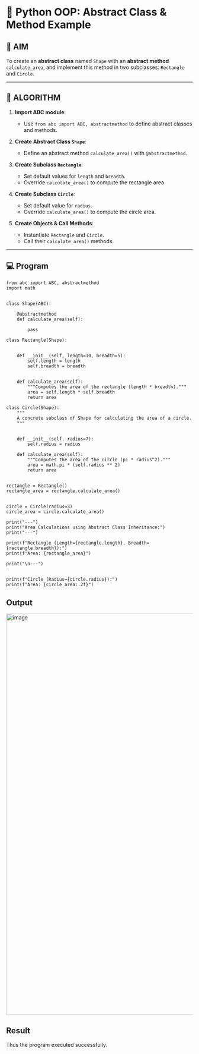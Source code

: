 # 🐍 Python OOP: Abstract Class & Method Example

## 🎯 AIM

To create an **abstract class** named `Shape` with an **abstract method** `calculate_area`, and implement this method in two subclasses: `Rectangle` and `Circle`.

---

## 🧠 ALGORITHM

1. **Import ABC module**:
   - Use `from abc import ABC, abstractmethod` to define abstract classes and methods.

2. **Create Abstract Class `Shape`**:
   - Define an abstract method `calculate_area()` with `@abstractmethod`.

3. **Create Subclass `Rectangle`**:
   - Set default values for `length` and `breadth`.
   - Override `calculate_area()` to compute the rectangle area.

4. **Create Subclass `Circle`**:
   - Set default value for `radius`.
   - Override `calculate_area()` to compute the circle area.

5. **Create Objects & Call Methods**:
   - Instantiate `Rectangle` and `Circle`.
   - Call their `calculate_area()` methods.

---

## 💻 Program
```
from abc import ABC, abstractmethod
import math


class Shape(ABC):
    
    @abstractmethod
    def calculate_area(self):
        
        pass

class Rectangle(Shape):
  

    def __init__(self, length=10, breadth=5):
        self.length = length
        self.breadth = breadth

    
    def calculate_area(self):
        """Computes the area of the rectangle (length * breadth)."""
        area = self.length * self.breadth
        return area
    
class Circle(Shape):
    """
    A concrete subclass of Shape for calculating the area of a circle.
    """
    

    def __init__(self, radius=7):
        self.radius = radius

    def calculate_area(self):
        """Computes the area of the circle (pi * radius^2)."""
        area = math.pi * (self.radius ** 2)
        return area


rectangle = Rectangle() 
rectangle_area = rectangle.calculate_area()


circle = Circle(radius=3) 
circle_area = circle.calculate_area()

print("---")
print("Area Calculations using Abstract Class Inheritance:")
print("---")

print(f"Rectangle (Length={rectangle.length}, Breadth={rectangle.breadth}):")
print(f"Area: {rectangle_area}")

print("\n---")


print(f"Circle (Radius={circle.radius}):")
print(f"Area: {circle_area:.2f}") 
```

## Output
<img width="1920" height="1080" alt="image" src="https://github.com/user-attachments/assets/e9117416-b8c0-4148-9c59-844f7fef3972" />


## Result
Thus the program executed successfully.
